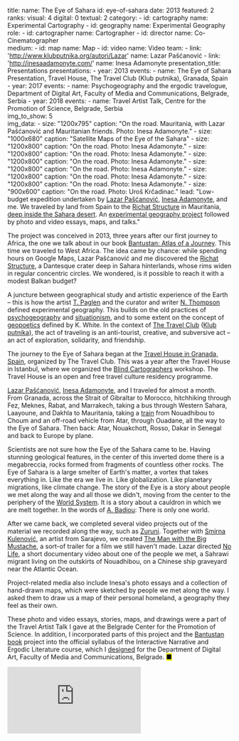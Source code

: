 title: 
    name: The Eye of Sahara
id: eye-of-sahara
date: 2013
featured: 2
ranks:
    visual: 4
    digital: 0
    textual: 2
category: 
    - id: cartography
      name: Experimental Cartography
    - id: geography
      name: Experimental Geography
role:
    - id: cartographer
      name: Cartographer
    - id: director
      name: Co-Cinematographer   
medium:
    - id: map
      name: Map
    - id: video
      name: Video
team:
    - link: 'http://www.klubputnika.org/autori/Lazar'
      name: Lazar Pašćanović
    - link: 'http://inesaadamonyte.com/'
      name: Inesa Adamonyte
presentation_title: Presentations
presentations:
    - year: 2013
      events:
        - name: <span class='italic-style'>The Eye of Sahara Presentation</span>, Travel House, The Travel Club (Klub putnika), Granada, Spain
    - year: 2017
      events:
        - name: <span class='italic-style'>Psychogeography and the ergodic travelogue</span>, Department of Digital Art, Faculty of Media and Communications, Belgrade, Serbia
    - year: 2018
      events:
        - name: <span class='italic-style'>Travel Artist Talk</span>, Centre for the Promotion of Science, Belgrade, Serbia    
img_to_show: 5       
img_data:
    - size: "1200x795"
      caption: "On the road. Mauritania, with Lazar Pašćanović and Mauritanian friends. Photo: Inesa Adamonyte."
    - size: "1000x680"
      caption: "Satellite Maps of the Eye of the Sahara"
    - size: "1200x800"
      caption: "On the road. Photo: Inesa Adamonyte."
    - size: "1200x800"
      caption: "On the road. Photo: Inesa Adamonyte."
    - size: "1200x800"
      caption: "On the road. Photo: Inesa Adamonyte."
    - size: "1200x800"
      caption: "On the road. Photo: Inesa Adamonyte."
    - size: "1200x800"
      caption: "On the road. Photo: Inesa Adamonyte."
    - size: "1200x800"
      caption: "On the road. Photo: Inesa Adamonyte."
    - size: "900x600"
      caption: "On the road. Photo: Uroš Krčadinac."
lead: "Low-budget expedition undertaken by <a href='' target='_blank'>Lazar Pašćanović</a>, <a href='http://inesaadamonyte.com/' target='_blank'>Inesa Adamonyte</a>, and me. We traveled by land from Spain to the <a href='https://en.wikipedia.org/wiki/Richat_Structure' target='_blank'>Richat Structure</a> in Mauritania, <a href='https://www.google.rs/maps/search/Eye+of+the+Sahara,+Ouadane,+Adrar,+Mauritania/@21.1165301,-11.5521239,93589m/data=!3m1!1e3?hl=en' target='_blanl'>deep inside the Sahara desert</a>. An <a href='/work/projects/category/geography'>experimental geography project</a> followed by photo and video essays, maps, and talks."

The project was conceived in 2013, three years after our first journey to Africa, the one we talk about in our book <a href='/work/projects/bantustan-book'><span class='italic-style'>Bantustan: Atlas of a Journey</span></a>. This time we traveled to West Africa. The idea came by chance: while spending hours on Google Maps, Lazar Pašćanović and me discovered the <a href='https://www.google.rs/maps/search/Eye+of+the+Sahara,+Ouadane,+Adrar,+Mauritania/@21.1165301,-11.5521239,93589m/data=!3m1!1e3?hl=en' target='_blank'>Richat Structure</a>, a Dantesque crater deep in Sahara hinterlands, whose rims widen in regular concentric circles. We wondered, is it possible to reach it with a modest Balkan budget?

A juncture between geographical study and artistic experience of the Earth – this is how the artist <a href='https://brooklynrail.org/2009/03/express/experimental-geography-from-cultural-production-to-the-production-of-space' target='_blank'>T. Paglen</a> and the curator and writer <a href='https://www.natothompson.com/' target='_blank'>N. Thompson</a> defined <span class='italic-style'>experimental geography</span>. This builds on the old practices of <a href='https://en.wikipedia.org/wiki/Psychogeography' target='_blank'>psychogeography</a> and <a href='https://en.wikipedia.org/wiki/Situationist_International' target='_blank'>situationism</a>, and to some extent on the concept of <a href='http://www.geopoetics.org.uk/what-is-geopoetics/kenneth-white/' target='_blank'><span class='italic-style'>geopoetics</span></a> defined by K. White. In the context of <a href='http://www.thetravelclub.org/about-the-club' target='_blank'>The Travel Club</a> (<a href='http://www.klubputnika.org/o-klub-putnika' target='_blank'>Klub putnika</a>), the act of traveling is an anti-tourist, creative, and subversive act – an act of exploration, solidarity, and friendship.

The journey to the Eye of Sahara began at the <a href='http://www.thetravelclub.org/travel-house/granada' target='_blank'>Travel House in Granada, Spain</a>, organized by The Travel Club. This was a year after the Travel House in Istanbul, where we organized the <a href='/work/projects/blind-cartographers-workshop'><span class='italic-style'>Blind Cartographers</span></a> workshop. The Travel House is an open and free travel culture residency programme.

<a href='http://www.klubputnika.org/autori/Lazar' target='_blank'>Lazar Pašćanović</a>, <a href='http://inesaadamonyte.com/' target='_blank'>Inesa Adamonyte</a>, and I traveled for almost a month. From Granada, across the Strait of Gibraltar to Morocco, hitchhiking through Fez, Meknes, Rabat, and Marrakech, taking a bus through Western Sahara, Laayoune, and Dakhla to Mauritania, taking a <a href='https://www.aljazeera.com/indepth/inpictures/2016/03/iron-trains-mauritania-160308070717874.html' target='_blank'>train</a> from Nouadhibou to Choum and an off-road vehicle from Atar, through Ouadane, all the way to the Eye of Sahara. Then back: Atar, Nouakchott, Rosso, Dakar in Senegal and back to Europe by plane.

Scientists are not sure how the Eye of the Sahara came to be. Having stunning geological features, in the center of this inverted dome there is a <span class='italic-style'>megabreccia</span>, rocks formed from fragments of countless other rocks. The Eye of Sahara is a large smelter of Earth's matter, a vortex that takes everything in. Like the era we live in. Like globalization. Like planetary migrations, like climate change. The story of the Eye is a story about people we met along the way and all those we didn't, moving from the center to the periphery of the <a href='https://en.wikipedia.org/wiki/World-systems_theory' target='_blank'>World System</a>. It is a story about a cauldron in which we are melt together. In the words of <a href='https://link.springer.com/article/10.1057/cpt.2011.2' target='_blank'>A. Badiou</a>: <span class='italic-style'>There is only one world</span>.

After we came back, we completed several video projects out of the material we recorded along the way, such as <a href='https://www.youtube.com/watch?v=j7Gjfm9PjH0' target='_blank'><span class='italic-style'>Zuruni</span></a>. Together with <a href='https://smi-smi.com/' target='_blank'>Smirna Kulenović</a>, an artist from Sarajevo, we created <a href='https://www.youtube.com/watch?v=0w4IaBZ4mQc' target='_blank'><span class='italic-style'>The Man with the Big Mustache</span></a>, a sort-of trailer for a film we still haven't made. Lazar directed <a href='https://www.youtube.com/watch?v=KGsZrtQYOmg' target='_blank'><span class='italic-style'>No Life</span></a>, a short documentary video about one of the people we met, a Sahrawi migrant living on the outskirts of Nouadhibou, on a Chinese ship graveyard near the Atlantic Ocean.

Project-related media also include Inesa's photo essays and a collection of hand-drawn maps, which were sketched by people we met along the way. I asked them to draw us a map of their personal homeland, a geography they feel as their own.

These photo and video essays, stories, maps, and drawings were a part of the Travel Artist Talk I gave at the Belgrade Center for the Promotion of Science. In addition, I incorporated parts of this project and the <a href='/work/projects/bantustan-book'><span class='italic-style'>Bantustan</span> book</a> project into the official syllabus of the <span class='italic-style'>Interactive Narrative and Ergodic Literature</span> course, which I <a href='/work/teaching#academic'>designed</a> for the Department of Digital Art, Faculty of Media and Communications, Belgrade. <mark>&#9632;</mark>

<iframe src="https://www.youtube.com/embed/KGsZrtQYOmg?rel=0&amp;fs=0&amp;controls=0" frameborder="0" allow="accelerometer; autoplay; picture-in-picture" allowfullscreen></iframe>